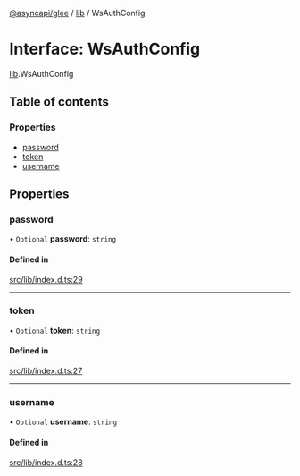 [@asyncapi/glee](../README.md) / [lib](../modules/lib.md) / WsAuthConfig

# Interface: WsAuthConfig

[lib](../modules/lib.md).WsAuthConfig

## Table of contents

### Properties

- [password](lib.WsAuthConfig.md#password)
- [token](lib.WsAuthConfig.md#token)
- [username](lib.WsAuthConfig.md#username)

## Properties

### password

• `Optional` **password**: `string`

#### Defined in

[src/lib/index.d.ts:29](https://github.com/oviecodes/glee/blob/2283982/src/lib/index.d.ts#L29)

___

### token

• `Optional` **token**: `string`

#### Defined in

[src/lib/index.d.ts:27](https://github.com/asyncapi/glee/blob/b84101b/src/lib/index.d.ts#L27)

___

### username

• `Optional` **username**: `string`

#### Defined in

[src/lib/index.d.ts:28](https://github.com/oviecodes/glee/blob/2283982/src/lib/index.d.ts#L28)
